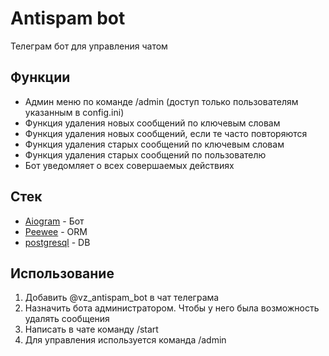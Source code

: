 # Antispam bot

Телеграм бот для управления чатом

## Функции

- Админ меню по команде /admin (доступ только пользователям указанным в config.ini) 
- Функция удаления новых сообщений по ключевым словам
- Функция удаления новых сообщений, если те часто повторяются
- Функция удаления старых сообщений по ключевым словам
- Функция удаления старых сообщений по пользователю
- Бот уведомляет о всех совершаемых действиях


## Стек

- [Aiogram](https://docs.aiogram.dev/en/latest/) - Бот
- [Peewee](http://docs.peewee-orm.com/en/latest/) - ORM
- [postgresql](https://www.postgresql.org/) - DB

## Использование

1. Добавить @vz_antispam_bot в чат телеграма
2. Назначить бота администратором. Чтобы у него была возможность удалять сообщения
3. Написать в чате команду /start
4. Для управления используется команда /admin